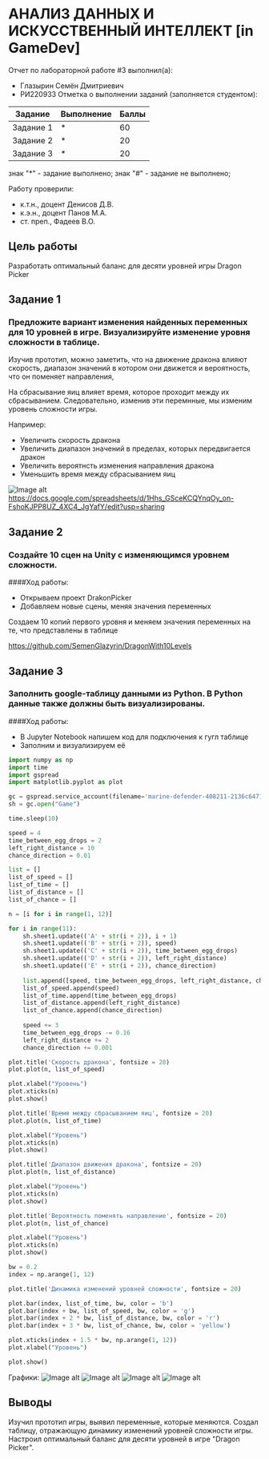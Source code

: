 # АНАЛИЗ ДАННЫХ И ИСКУССТВЕННЫЙ ИНТЕЛЛЕКТ [in GameDev]
Отчет по лабораторной работе #3 выполнил(а):
- Глазырин Семён Дмитриевич
- РИ220933
Отметка о выполнении заданий (заполняется студентом):

| Задание | Выполнение | Баллы |
| ------ | ------ | ------ |
| Задание 1 | * | 60 |
| Задание 2 | * | 20 |
| Задание 3 | * | 20 |

знак "*" - задание выполнено; знак "#" - задание не выполнено;

Работу проверили:
- к.т.н., доцент Денисов Д.В.
- к.э.н., доцент Панов М.А.
- ст. преп., Фадеев В.О.

## Цель работы
Разработать оптимальный баланс для десяти уровней игры Dragon Picker

## Задание 1
### Предложите вариант изменения найденных переменных для 10 уровней в игре. Визуализируйте изменение уровня сложности в таблице.
Изучив прототип, можно заметить, что на движение дракона влияют скорость, диапазон значений в котором они движется и вероятность, что он поменяет направления,

На сбрасывание яиц влияет время, которое проходит между их сбрасыванием.
Следовательно, изменив эти перемнные, мы изменим уровень сложности игры.  
  
Например:  
- Увеличить скорость дракона
- Увеличить диапазон значений в пределах, которых передвигается дракон
- Увеличить вероятнсть изменения направления дракона
- Уменьшить время между сбрасыванием яиц


![Image alt](https://github.com/SemenGlazyrin/Unity/blob/4f59bcb7339f4af731d10254e3ca8d846713709f/screens/lab3/tabl.png)
https://docs.google.com/spreadsheets/d/1Hhs_GSceKCQYnqOy_on-FshoKJPP8UZ_4XC4_JgYafY/edit?usp=sharing

## Задание 2
### Создайте 10 сцен на Unity с изменяющимся уровнем сложности.
####Ход работы:
- Открываем проект DrakonPicker
- Добавляем новые сцены, меняя значения переменных

Создаем 10 копий первого уровня и меняем значения переменных на те, что представлены в таблице

https://github.com/SemenGlazyrin/DragonWith10Levels

## Задание 3
### Заполнить google-таблицу данными из Python. В Python данные также должны быть визуализированы.
####Ход работы:
- В Jupyter Notebook напишем код для подключения к гугл таблице
- Заполним и визуализируем её

```py
import numpy as np
import time
import gspread
import matplotlib.pyplot as plot

gc = gspread.service_account(filename='marine-defender-408211-2136c6471e80.json')
sh = gc.open("Game")

time.sleep(10)

speed = 4
time_between_egg_drops = 2
left_right_distance = 10
chance_direction = 0.01

list = []
list_of_speed = []
list_of_time = []
list_of_distance = []
list_of_chance = []

n = [i for i in range(1, 12)]

for i in range(11):
    sh.sheet1.update(('A' + str(i + 2)), i + 1)
    sh.sheet1.update(('B' + str(i + 2)), speed)
    sh.sheet1.update(('C' + str(i + 2)), time_between_egg_drops)
    sh.sheet1.update(('D' + str(i + 2)), left_right_distance)
    sh.sheet1.update(('E' + str(i + 2)), chance_direction)
    
    list.append([speed, time_between_egg_drops, left_right_distance, chance_direction])
    list_of_speed.append(speed)
    list_of_time.append(time_between_egg_drops)
    list_of_distance.append(left_right_distance)
    list_of_chance.append(chance_direction)
    
    speed += 3
    time_between_egg_drops -= 0.16
    left_right_distance += 2
    chance_direction += 0.001

plot.title('Скорость дракона', fontsize = 20)
plot.plot(n, list_of_speed)

plot.xlabel("Уровень")
plot.xticks(n)
plot.show()

plot.title('Время между сбрасыванием яиц', fontsize = 20)
plot.plot(n, list_of_time)

plot.xlabel("Уровень")
plot.xticks(n)
plot.show()

plot.title('Диапазон движения дракона', fontsize = 20)
plot.plot(n, list_of_distance)

plot.xlabel("Уровень")
plot.xticks(n)
plot.show()

plot.title('Вероятность поменять направление', fontsize = 20)
plot.plot(n, list_of_chance)

plot.xlabel("Уровень")
plot.xticks(n)
plot.show()

bw = 0.2
index = np.arange(1, 12)

plot.title('Динамика изменений уровней сложности', fontsize = 20)

plot.bar(index, list_of_time, bw, color = 'b')
plot.bar(index + bw, list_of_speed, bw, color = 'g')
plot.bar(index + 2 * bw, list_of_distance, bw, color = 'r')
plot.bar(index + 3 * bw, list_of_chance, bw, color = 'yellow')

plot.xticks(index + 1.5 * bw, np.arange(1, 12))
plot.xlabel("Уровень")

plot.show()
```

Графики:
![Image alt](https://github.com/SemenGlazyrin/Unity/blob/480ddeb396ea80cb368ec026bdc7b13b9f53f6b2/screens/lab3/changeDir.png)
![Image alt](https://github.com/SemenGlazyrin/Unity/blob/480ddeb396ea80cb368ec026bdc7b13b9f53f6b2/screens/lab3/dir.png)
![Image alt](https://github.com/SemenGlazyrin/Unity/blob/480ddeb396ea80cb368ec026bdc7b13b9f53f6b2/screens/lab3/speed.png)
![Image alt](https://github.com/SemenGlazyrin/Unity/blob/480ddeb396ea80cb368ec026bdc7b13b9f53f6b2/screens/lab3/timeBtw.png)

## Выводы
Изучил прототип игры, выявил переменные, которые меняются. Создал таблицу, отражающую динамику изменений уровней сложности игры. Настроил оптимальный баланс для десяти уровней в игре "Dragon Picker".